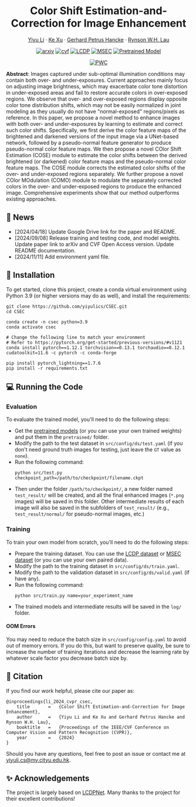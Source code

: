 <p align="center">
    <h1 align="center">Color Shift Estimation-and-Correction for Image Enhancement</h1>
    <p align="center">
        <a href="https://yiyulics.github.io/">Yiyu Li</a>
        ·
        <a href="https://kkbless.github.io/">Ke Xu</a>
        ·
        <a href="https://scholars.cityu.edu.hk/en/persons/gerhard-petrus-hancke(9e59c8eb-ba32-4075-97f7-e44e82367742).html">Gerhard Petrus Hancke</a>
        ·
        <a href="https://www.cs.cityu.edu.hk/~rynson/">Rynson W.H. Lau</a>
    </p>
</p>

<div align="center">


[![arxiv](https://img.shields.io/badge/Paper-arXiv-b31b1b)](https://arxiv.org/abs/2405.17725)
[![cvf](https://img.shields.io/badge/Paper-CVF-%23357DBD)](https://openaccess.thecvf.com/content/CVPR2024/papers/Li_Color_Shift_Estimation-and-Correction_for_Image_Enhancement_CVPR_2024_paper.pdf)
[![LCDP](https://img.shields.io/badge/Dataset-LCDP-%23cda6c3)](https://github.com/onpix/LCDPNet/tree/main)
[![MSEC](https://img.shields.io/badge/Dataset-MSEC-%23cda6c3)](https://github.com/mahmoudnafifi/Exposure_Correction)
[![Pretrained Model](https://img.shields.io/badge/Pretrained-Model-%2380f69a)](https://drive.google.com/drive/folders/1SEQu3f2IdNnLlFH1OLUGyny5Xy-0TGzb?usp=sharing)

[![PWC](https://img.shields.io/endpoint.svg?url=https://paperswithcode.com/badge/color-shift-estimation-and-correction-for/image-enhancement-on-exposure-errors)](https://paperswithcode.com/sota/image-enhancement-on-exposure-errors?p=color-shift-estimation-and-correction-for)


</div>



**Abstract**: Images captured under sub-optimal illumination conditions may contain both over- and under-exposures.
Current approaches mainly focus on adjusting image brightness, which may exacerbate color tone distortion in under-exposed areas and fail to restore accurate colors in over-exposed regions.
We observe that over- and over-exposed regions display opposite color tone distribution shifts, which may not be easily normalized in joint modeling as they usually do not have "normal-exposed" regions/pixels as reference.
In this paper, we propose a novel method to enhance images with both over- and under-exposures by learning to estimate and correct such color shifts.
Specifically, we first derive the color feature maps of the brightened and darkened versions of the input image via a UNet-based network, followed by a pseudo-normal feature generator to produce pseudo-normal color feature maps.
We then propose a novel COlor Shift Estimation (COSE) module to estimate the color shifts between the derived brightened (or darkened) color feature maps and the pseudo-normal color feature maps.
The COSE module corrects the estimated color shifts of the over- and under-exposed regions separately.
We further propose a novel COlor MOdulation (COMO) module to modulate the separately corrected colors in the over- and under-exposed regions to produce the enhanced image.
Comprehensive experiments show that our method outperforms existing approaches.


## :mega: News
- [2024/04/18] Update Google Drive link for the paper and README.
- [2024/09/08] Release training and testing code, and model weights. Update paper link to arXiv and CVF Open Access version. Update README documentation.
- [2024/11/11] Add environment yaml file.


## :wrench: Installation
To get started, clone this project, create a conda virtual environment using Python 3.9 (or higher versions may do as well), and install the requirements:
```
git clone https://github.com/yiyulics/CSEC.git
cd CSEC

conda create -n csec python=3.9
conda activate csec

# Change the following line to match your environment
# Refer to https://pytorch.org/get-started/previous-versions/#v1121
conda install pytorch==1.12.1 torchvision==0.13.1 torchaudio==0.12.1 cudatoolkit=11.6 -c pytorch -c conda-forge

pip install pytorch_lightning==1.7.6
pip install -r requirements.txt
```


## :computer: Running the Code

### Evaluation

To evaluate the trained model, you'll need to do the following steps:
- Get the [pretrained models](https://drive.google.com/drive/folders/1SEQu3f2IdNnLlFH1OLUGyny5Xy-0TGzb?usp=sharing) (or you can use your own trained weights) and put them in the `pretrained/` folder.
- Modify the path to the test dataset in `src/config/ds/test.yaml` (if you don't need ground truth images for testing, just leave the `GT` value as `none`).
- Run the following command:
    ```
    python src/test.py checkpoint_path=/path/to/checkpoint/filename.ckpt
    ```
- Then under the folder `/path/to/checkpoint/`, a new folder named `test_result/` will be created, and all the final enhanced images (`*.png` images) will be saved in this folder. Other intermediate results of each image will also be saved in the subfolders of `test_result/` (e.g., `test_result/normal/` for pseudo-normal images, etc.)


### Training

To train your own model from scratch, you'll need to do the following steps:
- Prepare the training dataset. You can use the [LCDP dataset](https://github.com/onpix/LCDPNet/tree/main) or [MSEC dataset](https://github.com/mahmoudnafifi/Exposure_Correction) (or you can use your own paired data).
- Modify the path to the training dataset in `src/config/ds/train.yaml`.
- Modify the path to the validation dataset in `src/config/ds/valid.yaml` (if have any).
- Run the following command:
    ```
    python src/train.py name=your_experiment_name
    ```
- The trained models and intermediate results will be saved in the `log/` folder.

#### OOM Errors

You may need to reduce the batch size in `src/config/config.yaml` to avoid out of memory errors. If you do this, but want to preserve quality, be sure to increase the number of training iterations and decrease the learning rate by whatever scale factor you decrease batch size by.



## :postbox: Citation
If you find our work helpful, please cite our paper as:
```
@inproceedings{li_2024_cvpr_csec,
    title       =   {Color Shift Estimation-and-Correction for Image Enhancement},
    author      =   {Yiyu Li and Ke Xu and Gerhard Petrus Hancke and Rynson W.H. Lau},
    booktitle   =   {Proceedings of the IEEE/CVF Conference on Computer Vision and Pattern Recognition (CVPR)},
    year        =   {2024}
}
```
Should you have any questions, feel free to post an issue or contact me at [yiyuli.cs@my.cityu.edu.hk](mailto:yiyuli.cs@my.cityu.edu.hk).


## :sparkles: Acknowledgements
The project is largely based on [LCDPNet](https://github.com/onpix/LCDPNet.git). Many thanks to the project for their excellent contributions!


